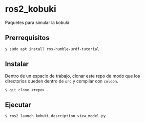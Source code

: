 # ros2_kobuki
Paquetes para simular la kobuki

## Prerrequisitos

```
$ sudo apt install ros-humble-urdf-tutorial
```

## Instalar

Dentro de un espacio de trabajo, clonar este repo de modo que los directorios queden dentro de ```src``` y compilar con ```colcon```.

```
$ git clone <repo> .
```

## Ejecutar

```
$ ros2 launch kobuki_description view_model.py
```
